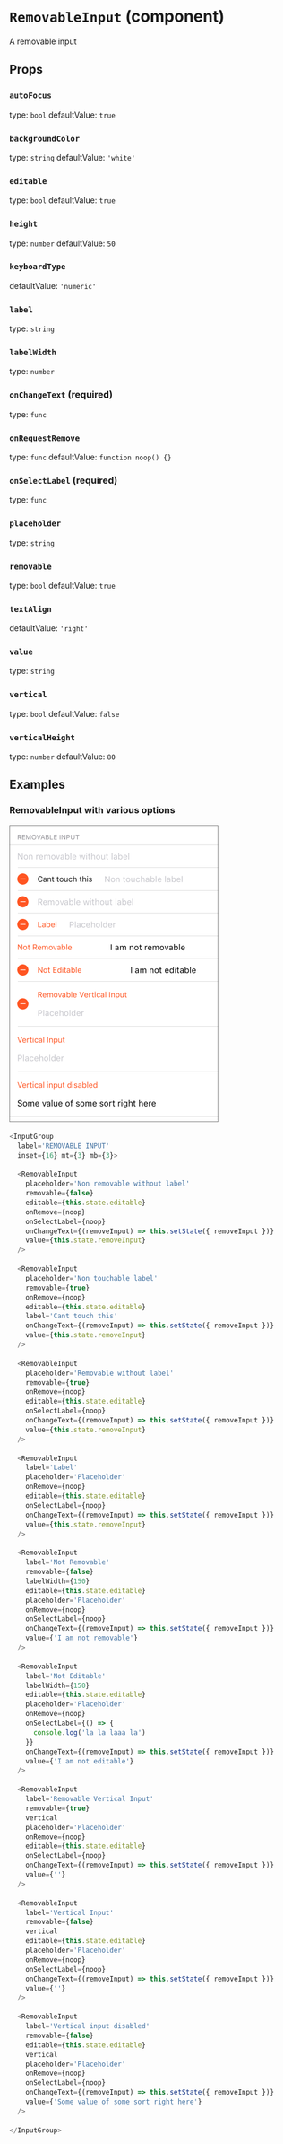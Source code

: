 `RemovableInput` (component)
============================

A removable input

Props
-----

### `autoFocus`

type: `bool`
defaultValue: `true`


### `backgroundColor`

type: `string`
defaultValue: `'white'`


### `editable`

type: `bool`
defaultValue: `true`


### `height`

type: `number`
defaultValue: `50`


### `keyboardType`

defaultValue: `'numeric'`


### `label`

type: `string`


### `labelWidth`

type: `number`


### `onChangeText` (required)

type: `func`


### `onRequestRemove`

type: `func`
defaultValue: `function noop() {}`


### `onSelectLabel` (required)

type: `func`


### `placeholder`

type: `string`


### `removable`

type: `bool`
defaultValue: `true`


### `textAlign`

defaultValue: `'right'`


### `value`

type: `string`


### `vertical`

type: `bool`
defaultValue: `false`


### `verticalHeight`

type: `number`
defaultValue: `80`

## Examples

### RemovableInput with various options

![Removable Input options](images/RemovableInput.png)

```javascript
<InputGroup
  label='REMOVABLE INPUT'
  inset={16} mt={3} mb={3}>
  
  <RemovableInput
    placeholder='Non removable without label'
    removable={false}
    editable={this.state.editable}
    onRemove={noop}
    onSelectLabel={noop}
    onChangeText={(removeInput) => this.setState({ removeInput })}
    value={this.state.removeInput}
  />

  <RemovableInput
    placeholder='Non touchable label'
    removable={true}
    onRemove={noop}
    editable={this.state.editable}
    label='Cant touch this'
    onChangeText={(removeInput) => this.setState({ removeInput })}
    value={this.state.removeInput}
  />

  <RemovableInput
    placeholder='Removable without label'
    removable={true}
    onRemove={noop}
    editable={this.state.editable}
    onSelectLabel={noop}
    onChangeText={(removeInput) => this.setState({ removeInput })}
    value={this.state.removeInput}
  />

  <RemovableInput
    label='Label'
    placeholder='Placeholder'
    onRemove={noop}
    editable={this.state.editable}
    onSelectLabel={noop}
    onChangeText={(removeInput) => this.setState({ removeInput })}
    value={this.state.removeInput}
  />

  <RemovableInput
    label='Not Removable'
    removable={false}
    labelWidth={150}
    editable={this.state.editable}
    placeholder='Placeholder'
    onRemove={noop}
    onSelectLabel={noop}
    onChangeText={(removeInput) => this.setState({ removeInput })}
    value={'I am not removable'}
  />

  <RemovableInput
    label='Not Editable'
    labelWidth={150}
    editable={this.state.editable}
    placeholder='Placeholder'
    onRemove={noop}
    onSelectLabel={() => {
      console.log('la la laaa la')
    }}
    onChangeText={(removeInput) => this.setState({ removeInput })}
    value={'I am not editable'}
  />

  <RemovableInput
    label='Removable Vertical Input'
    removable={true}
    vertical
    placeholder='Placeholder'
    onRemove={noop}
    editable={this.state.editable}
    onSelectLabel={noop}
    onChangeText={(removeInput) => this.setState({ removeInput })}
    value={''}
  />

  <RemovableInput
    label='Vertical Input'
    removable={false}
    vertical
    editable={this.state.editable}
    placeholder='Placeholder'
    onRemove={noop}
    onSelectLabel={noop}
    onChangeText={(removeInput) => this.setState({ removeInput })}
    value={''}
  />

  <RemovableInput
    label='Vertical input disabled'
    removable={false}
    editable={this.state.editable}
    vertical
    placeholder='Placeholder'
    onRemove={noop}
    onSelectLabel={noop}
    onChangeText={(removeInput) => this.setState({ removeInput })}
    value={'Some value of some sort right here'}
  />

</InputGroup>
```
